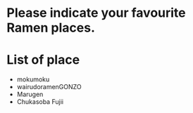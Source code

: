 # Please indicate your favourite Ramen places.

# List of place
- mokumoku
- wairudoramenGONZO
- Marugen
- Chukasoba Fujii

